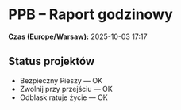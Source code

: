 # PPB – Raport godzinowy
**Czas (Europe/Warsaw):** 2025-10-03 17:17

## Status projektów
- Bezpieczny Pieszy — OK
- Zwolnij przy przejściu — OK
- Odblask ratuje życie — OK

